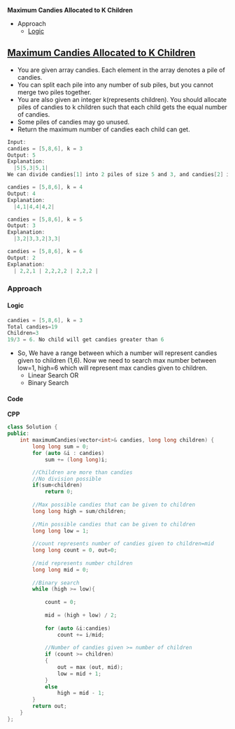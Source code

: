 **Maximum Candies Allocated to K Children**
- Approach
  - [Logic](#l)

## [Maximum Candies Allocated to K Children](https://leetcode.com/problems/maximum-candies-allocated-to-k-children/)
- You are given array candies. Each element in the array denotes a pile of candies.
- You can split each pile into any number of sub piles, but you cannot merge two piles together.
- You are also given an integer k(represents children). You should allocate piles of candies to k children such that each child gets the equal number of candies.
- Some piles of candies may go unused.
- Return the maximum number of candies each child can get.
```c
Input: 
candies = [5,8,6], k = 3
Output: 5
Explanation: 
  |5|5,3|5,1|
We can divide candies[1] into 2 piles of size 5 and 3, and candies[2] into 2 piles of size 5 and 1. We now have five piles of candies of sizes 5, 5, 3, 5, and 1. We can allocate the 3 piles of size 5 to 3 children. It can be proven that each child cannot receive more than 5 candies.

candies = [5,8,6], k = 4
Output: 4
Explanation:
  |4,1|4,4|4,2|

candies = [5,8,6], k = 5
Output: 3
Explanation:
  |3,2|3,3,2|3,3|

candies = [5,8,6], k = 6
Output: 2
Explanation:
  | 2,2,1 | 2,2,2,2 | 2,2,2 |
```

### Approach
<a name=l></a>
#### Logic
```c
candies = [5,8,6], k = 3
Total candies=19
Children=3
19/3 = 6. No child will get candies greater than 6
```
- So, We have a range between which a number will represent candies given to children (1,6). Now we need to search max number between low=1, high=6 which will represent max candies given to children.
  - Linear Search OR
  - Binary Search

#### Code
<a name=cpp></a>
**CPP**
```cpp
class Solution {
public:
    int maximumCandies(vector<int>& candies, long long children) {
        long long sum = 0;
        for (auto &i : candies)
            sum += (long long)i;

        //Children are more than candies
        //No division possible
        if(sum<children) 
            return 0;
        
        //Max possible candies that can be given to children
        long long high = sum/children;
        
        //Min possible candies that can be given to children
        long long low = 1;
        
        //count represents number of candies given to children=mid
        long long count = 0, out=0;
        
        //mid represents number children
        long long mid = 0;
        
        //Binary search
        while (high >= low){
            
            count = 0;
            
            mid = (high + low) / 2;
            
            for (auto &i:candies)
                count += i/mid;
            
            //Number of candies given >= number of children
            if (count >= children)
            {
                out = max (out, mid);
                low = mid + 1;
            }
            else
                high = mid - 1;
        }
        return out;
    }
};
```
